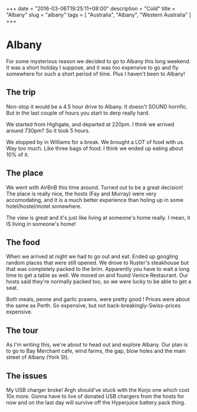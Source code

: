 +++
date = "2016-03-06T19:25:11+08:00"
description = "Cold"
title = "Albany"
slug = "albany"
tags = [ "Australia", "Albany", "Western Australia" ]
+++

# Albany
For some mysterious reason we decided to go to Albany this long weekend. It was a short holiday I suppose, and it was too expensive to go and fly somewhere for such a short period of time. Plus I haven't been to Albany!

## The trip
Non-stop it would be a 4.5 hour drive to Albany. It doesn't SOUND horrific. But in the last couple of hours you start to derp really hard.

We started from Highgate, and departed at 220pm. I think we arrived around 730pm? So it took 5 hours.

We stopped by in Williams for a break. We brought a LOT of food with us. Way too much. Like three bags of food. I think we ended up eating about 10% of it.

## The place
We went with AirBnB this time around. Turned out to be a great decision! The place is really nice, the hosts (Fay and Murray) were very accomodating, and it is a much better experience than holing up in some hotel/hostel/motel somewhere.

The view is great and it's just like living at someone's home really. I mean, it IS living in someone's home!

## The food
When we arrived at night we had to go out and eat. Ended up googling random places that were still opened. We drove to Ruster's steakhouse but that was completely packed to the brim. Apparently you have to wait a long time to get a table as well. We moved on and found Venice Restaurant. Our hosts said they're normally packed too, so we were lucky to be able to get a seat.

Both meals, penne and garlic prawns, were pretty good	! Prices were about the same as Perth. So expensive, but not back-breakingly-Swiss-prices expensive.

## The tour
As I'm writing this, we're about to head out and explore Albany. Our plan is to go to Bay Merchant cafe, wind farms, the gap, blow holes and the main street of Albany (York St).

## The issues
My USB charger broke! Argh should've stuck with the Korjo one which cost 10x more. Gonna have to live of donated USB chargers from the hosts for now and on the last day will survive off the Hyperjuice battery pack thing.
